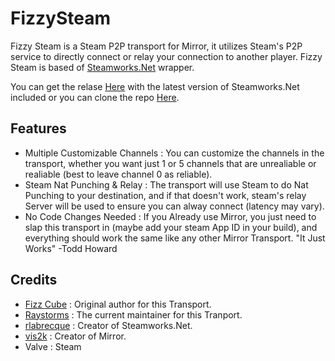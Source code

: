 # FizzySteam

Fizzy Steam is a Steam P2P transport for Mirror, it utilizes Steam's P2P service to directly connect or relay your connection to another player. Fizzy Steam is based of [Steamworks.Net](https://github.com/rlabrecque/Steamworks.NET) wrapper.

You can get the relase [Here](https://github.com/Raystorms/FizzySteamyMirror/releases) with the latest version of Steamworks.Net included or you can clone the repo [Here](https://github.com/Raystorms/FizzySteamyMirror).

## Features

* Multiple Customizable Channels : You can customize the channels in the transport, whether you want just 1 or 5 channels that are unrealiable or realiable (best to leave channel 0 as reliable).
* Steam Nat Punching & Relay : The transport will use Steam to do Nat Punching to your destination, and if that doesn't work, steam's relay Server will be used to ensure you can alway connect (latency may vary).
* No Code Changes Needed : If you Already use Mirror, you just need to slap this transport in (maybe add your steam App ID in your build), and everything should work the same like any other Mirror Transport. "It Just Works" -Todd Howard

## Credits
* [Fizz Cube](https://github.com/FizzCube) : Original author for this Transport.
* [Raystorms](https://github.com/Raystorms) : The current maintainer for this Tranport.
* [rlabrecque](https://github.com/rlabrecque) : Creator of Steamworks.Net.
* [vis2k](https://github.com/vis2k) : Creator of Mirror.
* Valve : Steam
